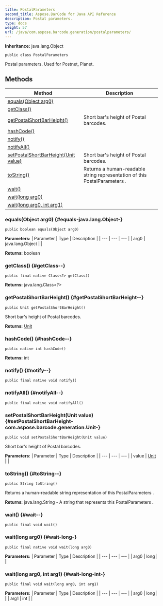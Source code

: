 ```yaml
---
title: PostalParameters
second_title: Aspose.BarCode for Java API Reference
description: Postal parameters.
type: docs
weight: 57
url: /java/com.aspose.barcode.generation/postalparameters/
---
```

**Inheritance:**
java.lang.Object
```
public class PostalParameters
```

Postal parameters. Used for Postnet, Planet.
## Methods

| Method | Description |
| --- | --- |
| [equals(Object arg0)](#equals-java.lang.Object-) |  |
| [getClass()](#getClass--) |  |
| [getPostalShortBarHeight()](#getPostalShortBarHeight--) | Short bar's height of Postal barcodes. |
| [hashCode()](#hashCode--) |  |
| [notify()](#notify--) |  |
| [notifyAll()](#notifyAll--) |  |
| [setPostalShortBarHeight(Unit value)](#setPostalShortBarHeight-com.aspose.barcode.generation.Unit-) | Short bar's height of Postal barcodes. |
| [toString()](#toString--) | Returns a human-readable string representation of this  PostalParameters . |
| [wait()](#wait--) |  |
| [wait(long arg0)](#wait-long-) |  |
| [wait(long arg0, int arg1)](#wait-long-int-) |  |
### equals(Object arg0) {#equals-java.lang.Object-}
```
public boolean equals(Object arg0)
```




**Parameters:**
| Parameter | Type | Description |
| --- | --- | --- |
| arg0 | java.lang.Object |  |

**Returns:**
boolean
### getClass() {#getClass--}
```
public final native Class<?> getClass()
```




**Returns:**
java.lang.Class<?>
### getPostalShortBarHeight() {#getPostalShortBarHeight--}
```
public Unit getPostalShortBarHeight()
```


Short bar's height of Postal barcodes.

**Returns:**
[Unit](../../com.aspose.barcode.generation/unit)
### hashCode() {#hashCode--}
```
public native int hashCode()
```




**Returns:**
int
### notify() {#notify--}
```
public final native void notify()
```




### notifyAll() {#notifyAll--}
```
public final native void notifyAll()
```




### setPostalShortBarHeight(Unit value) {#setPostalShortBarHeight-com.aspose.barcode.generation.Unit-}
```
public void setPostalShortBarHeight(Unit value)
```


Short bar's height of Postal barcodes.

**Parameters:**
| Parameter | Type | Description |
| --- | --- | --- |
| value | [Unit](../../com.aspose.barcode.generation/unit) |  |

### toString() {#toString--}
```
public String toString()
```


Returns a human-readable string representation of this  PostalParameters .

**Returns:**
java.lang.String - A string that represents this  PostalParameters .
### wait() {#wait--}
```
public final void wait()
```




### wait(long arg0) {#wait-long-}
```
public final native void wait(long arg0)
```




**Parameters:**
| Parameter | Type | Description |
| --- | --- | --- |
| arg0 | long |  |

### wait(long arg0, int arg1) {#wait-long-int-}
```
public final void wait(long arg0, int arg1)
```




**Parameters:**
| Parameter | Type | Description |
| --- | --- | --- |
| arg0 | long |  |
| arg1 | int |  |

